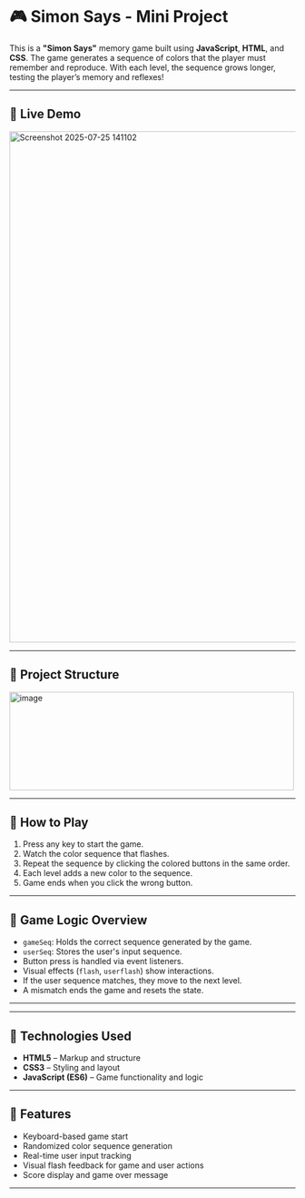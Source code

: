 # 🎮 Simon Says - Mini Project

This is a **"Simon Says"** memory game built using **JavaScript**, **HTML**, and **CSS**. The game generates a sequence of colors that the player must remember and reproduce. With each level, the sequence grows longer, testing the player’s memory and reflexes!

---

## 🔗 Live Demo

<img width="1886" height="899" alt="Screenshot 2025-07-25 141102" src="https://github.com/user-attachments/assets/76966391-6e80-4090-bc6e-de54322dcc3a" />


---

## 📁 Project Structure
<img width="501" height="173" alt="image" src="https://github.com/user-attachments/assets/316f74d1-5a21-4886-8a85-6d6dca2ef963" />


---

## 🚀 How to Play

1. Press any key to start the game.
2. Watch the color sequence that flashes.
3. Repeat the sequence by clicking the colored buttons in the same order.
4. Each level adds a new color to the sequence.
5. Game ends when you click the wrong button.

---

## 🧠 Game Logic Overview

- `gameSeq`: Holds the correct sequence generated by the game.
- `userSeq`: Stores the user's input sequence.
- Button press is handled via event listeners.
- Visual effects (`flash`, `userflash`) show interactions.
- If the user sequence matches, they move to the next level.
- A mismatch ends the game and resets the state.

---

---

## 📜 Technologies Used

- **HTML5** – Markup and structure
- **CSS3** – Styling and layout
- **JavaScript (ES6)** – Game functionality and logic

---

## 🎯 Features

- Keyboard-based game start
- Randomized color sequence generation
- Real-time user input tracking
- Visual flash feedback for game and user actions
- Score display and game over message

---





